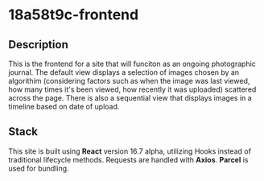 # 18a58t9c-frontend

## Description
This is the frontend for a site that will funciton as an ongoing photographic journal. The default view displays a selection of images chosen by an algorithim (considering factors such as when the image was last viewed, how many times it's been viewed, how recently it was uploaded) scattered across the page. There is also a sequential view that displays images in a timeline based on date of upload. 

## Stack
This site is built using **React** version 16.7 alpha, utilizing Hooks instead of traditional lifecycle methods. 
Requests are handled with **Axios**.
**Parcel** is used for bundling.